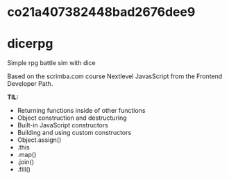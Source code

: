 # co21a407382448bad2676dee9
# dicerpg

Simple rpg battle sim with dice

Based on the scrimba.com course Nextlevel JavasScript from the Frontend Developer Path.

<b>TIL:</b>
<ul>
<li>Returning functions inside of other functions</li>
<li>Object construction and destructuring</li>
<li>Built-in JavaScript constructors</li>
<li>Building and using custom constructors</li>
<li>Object.assign()</li>
<li>.this</li>
<li>.map()</li>
<li>.join()</li>
<li>.fill()</li>
</ul>
